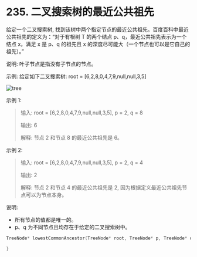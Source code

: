 # 235. 二叉搜索树的最近公共祖先

 给定一个二叉搜索树, 找到该树中两个指定节点的最近公共祖先。百度百科中最近公共祖先的定义为：“对于有根树 T 的两个结点 p、q，最近公共祖先表示为一个结点 x，满足 x 是 p、q 的祖先且 x 的深度尽可能大（一个节点也可以是它自己的祖先）。”

 说明: 叶子节点是指没有子节点的节点。

示例: 
给定如下二叉搜索树:  root = [6,2,8,0,4,7,9,null,null,3,5]

![tree](https://assets.leetcode-cn.com/aliyun-lc-upload/uploads/2018/12/14/binarysearchtree_improved.png)


示例 1:

> 输入: root = [6,2,8,0,4,7,9,null,null,3,5], p = 2, q = 8
> 
> 输出: 6
> 
> 解释: 节点 2 和节点 8 的最近公共祖先是 6。

示例 2:
> 输入: root = [6,2,8,0,4,7,9,null,null,3,5], p = 2, q = 4
> 
> 输出: 2
> 
> 解释: 节点 2 和节点 4 的最近公共祖先是 2, 因为根据定义最近公共祖先节点可以为节点本身。

说明:
* 所有节点的值都是唯一的。
* p、q 为不同节点且均存在于给定的二叉搜索树中。


```cpp
TreeNode* lowestCommonAncestor(TreeNode* root, TreeNode* p, TreeNode* q) {

}
```